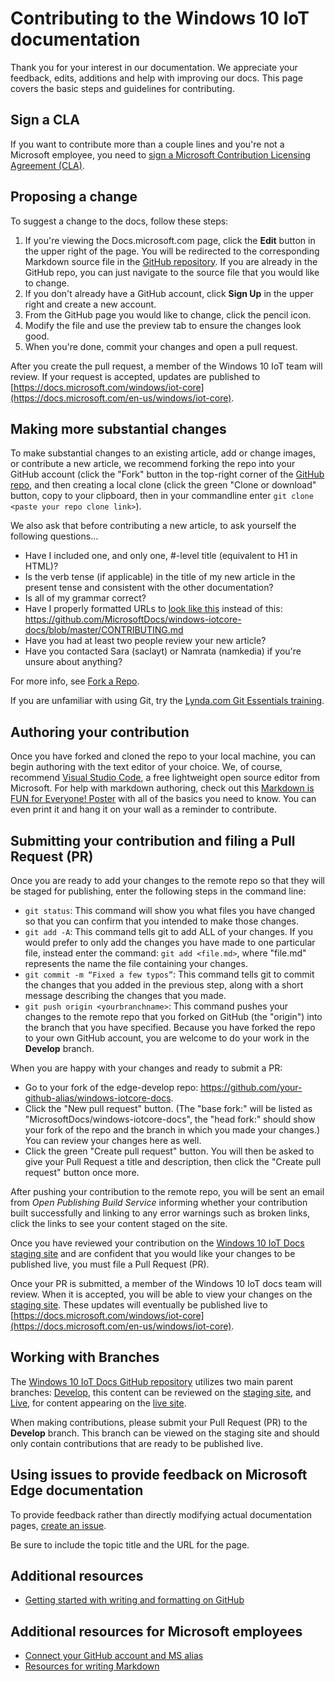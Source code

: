 # Contributing to the Windows 10 IoT documentation

Thank you for your interest in our documentation. We appreciate your feedback, edits, additions and help with improving our docs. This page covers the basic steps and guidelines for contributing.

## Sign a CLA

If you want to contribute more than a couple lines and you're not a Microsoft employee, you need to [sign a Microsoft Contribution Licensing Agreement (CLA)](https://cla.microsoft.com/). 

## Proposing a change

To suggest a change to the docs, follow these steps:

1. If you're viewing the Docs.microsoft.com page, click the **Edit** button in the upper right of the page.  You will be redirected to the corresponding Markdown source file in the [GitHub repository](https://github.com/MicrosoftDocs/windows-iotcore-docs).  If you are already in the GitHub repo, you can just navigate to the source file that you would like to change.
2. If you don't already have a GitHub account, click **Sign Up** in the upper right and create a new account.
3. From the GitHub page you would like to change, click the pencil icon. 
4. Modify the file and use the preview tab to ensure the changes look good.
5. When you're done, commit your changes and open a pull request.

After you create the pull request, a member of the Windows 10 IoT team will review. If your request is accepted, updates are published to [https://docs.microsoft.com/windows/iot-core](https://docs.microsoft.com/en-us/windows/iot-core).

## Making more substantial changes

To make substantial changes to an existing article, add or change images, or contribute a new article, we recommend forking the repo into your GitHub account (click the "Fork" button in the top-right corner of the [GitHub repo](https://github.com/MicrosoftDocs/windows-iotcore-docs), and then creating a local clone (click the green "Clone or download" button, copy to your clipboard, then in your commandline enter `git clone <paste your repo clone link>`).

We also ask that before contributing a new article, to ask yourself the following questions...
* Have I included one, and only one, #-level title (equivalent to H1 in HTML)? 
* Is the verb tense (if applicable) in the title of my new article in the present tense and consistent with the other documentation?
* Is all of my grammar correct?
* Have I properly formatted URLs to [look like this](https://github.com/MicrosoftDocs/windows-iotcore-docs/blob/master/CONTRIBUTING.md) instead of this: https://github.com/MicrosoftDocs/windows-iotcore-docs/blob/master/CONTRIBUTING.md
* Have you had at least two people review your new article?
* Have you contacted Sara (saclayt) or Namrata (namkedia) if you're unsure about anything?

For more info, see [Fork a Repo](https://help.github.com/articles/fork-a-repo/).

If you are unfamiliar with using Git, try the [Lynda.com Git Essentials training](https://www.lynda.com/Git-tutorials/Git-Essential-Training/100222-2.html).

## Authoring your contribution

Once you have forked and cloned the repo to your local machine, you can begin authoring with the text editor of your choice.  We, of course, recommend [Visual Studio Code](https://code.visualstudio.com/), a free lightweight open source editor from Microsoft. For help with markdown authoring, check out this [Markdown is FUN for Everyone! Poster](windows-iotcore/media/DocsMarkdownPoster.pdf) with all of the basics you need to know. You can even print it and hang it on your wall as a reminder to contribute. 

## Submitting your contribution and filing a Pull Request (PR)

Once you are ready to add your changes to the remote repo so that they will be staged for publishing, enter the following steps in the command line:
- `git status`: This command will show you what files you have changed so that you can confirm that you intended to make those changes. 
- `git add -A`: This command tells git to add ALL of your changes. If you would prefer to only add the changes you have made to one particular file, instead enter the command: `git add <file.md>`, where "file.md" represents the name the file containing your changes.
- `git commit -m “Fixed a few typos”`: This command tells git to commit the changes that you added in the previous step, along with a short message describing the changes that you made.
- `git push origin <yourbranchname>`: This command pushes your changes to the remote repo that you forked on GitHub (the "origin") into the branch that you have specified. Because you have forked the repo to your own GitHub account, you are welcome to do your work in the **Develop** branch. 

When you are happy with your changes and ready to submit a PR:
- Go to your fork of the edge-develop repo: https://github.com/your-github-alias/windows-iotcore-docs.
- Click the "New pull request" button. (The "base fork:" will be listed as "MicrosoftDocs/windows-iotcore-docs", the "head fork:" should show your fork of the repo and the branch in which you made your changes.) You can review your changes here as well. 
- Click the green "Create pull request" button. You will then be asked to give your Pull Request a title and description, then click the "Create pull request" button once more.

After pushing your contribution to the remote repo, you will be sent an email from *Open Publishing Build Service* informing whether your contribution built successfully and linking to any error warnings such as broken links, click the links to see your content staged on the site.

Once you have reviewed your contribution on the [Windows 10 IoT Docs staging site](https://review.docs.microsoft.com/en-us/windows/iot-core/) and are confident that you would like your changes to be published live, you must file a Pull Request (PR).

Once your PR is submitted, a member of the Windows 10 IoT docs team will review. When it is accepted, you will be able to view your changes on the [staging site](https://review.docs.microsoft.com/en-us/windows/iot-core). These updates will eventually be published live to [https://docs.microsoft.com/windows/iot-core](https://docs.microsoft.com/en-us/windows/iot-core).

## Working with Branches

The [Windows 10 IoT Docs GitHub repository](https://github.com/MicrosoftDocs/windows-iotcore-docs) utilizes two main parent branches: [Develop](https://github.com/MicrosoftDocs/windows-iotcore-docs/tree/develop), this content can be reviewed on the [staging site](https://review.docs.microsoft.com/en-us/windows/iot-core), and [Live](https://github.com/MicrosoftDocs/windows-iotcore-docs/tree/live), for content appearing on the [live site](https://docs.microsoft.com/en-us/windows/iot-core). 

When making contributions, please submit your Pull Request (PR) to the **Develop** branch. This branch can be viewed on the staging site and should only contain contributions that are ready to be published live.

## Using issues to provide feedback on Microsoft Edge documentation

To provide feedback rather than directly modifying actual documentation pages, [create an issue](https://github.com/MicrosoftDocs/windows-iotcore-docs/issues).

Be sure to include the topic title and the URL for the page.

## Additional resources
- [Getting started with writing and formatting on GitHub](https://help.github.com/articles/getting-started-with-writing-and-formatting-on-github/)

## Additional resources for Microsoft employees
- [Connect your GitHub account and MS alias](https://review.docs.microsoft.com/en-us/windows-authoring-guide/github-account#2-connect-your-github-account-and-ms-alias-on-the-microsoft-open-source-portal)
- [Resources for writing Markdown](https://review.docs.microsoft.com/en-us/windows-authoring-guide/writing-guidance/writing-markdown)

